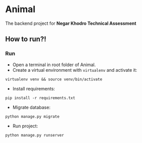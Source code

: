 # Animal
The backend project for **Negar Khodro Technical Assessment**

## How to run?!


### Run
- Open a terminal in root folder of Animal.
- Create a virtual environment with `virtualenv` and activate it:
```
virtualenv venv && source venv/bin/activate
```

- Install requirements:
```
pip install -r requirements.txt
```

- Migrate database:
```
python manage.py migrate
```

- Run project:
```
python manage.py runserver
